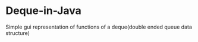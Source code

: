# Deque-in-Java
Simple gui representation of functions of a deque(double ended queue data structure)
